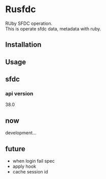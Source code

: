 # Rusfdc
RUby SFDC operation.  
This is operate sfdc data, metadata with ruby.

## Installation

## Usage

## sfdc
### api version
38.0

## now
development...

## future
+ when login fail spec
+ apply hook
+ cache session id

